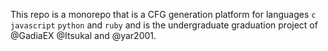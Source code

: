 This repo is a monorepo that is a CFG generation platform for languages `c` `javascript` `python` and `ruby` and is the undergraduate graduation project of @GadiaEX @Itsukal and @yar2001.

